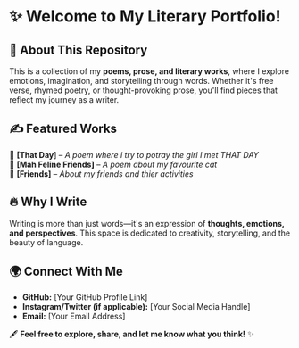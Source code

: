 # ✨ Welcome to My Literary Portfolio!  

## 📖 About This Repository  
This is a collection of my **poems, prose, and literary works**, where I explore emotions, imagination, and storytelling through words. Whether it's free verse, rhymed poetry, or thought-provoking prose, you'll find pieces that reflect my journey as a writer.  

## ✍️ Featured Works  
📜 **[That Day**] – *A poem where i try to potray the girl I met THAT DAY*  
📜 **[Mah Feline Friends]** – *A poem about my favourite cat*  
📜 **[Friends]** – *About my friends and thier activities*  

## 🔥 Why I Write  
Writing is more than just words—it's an expression of **thoughts, emotions, and perspectives**. This space is dedicated to creativity, storytelling, and the beauty of language.  

## 🌍 Connect With Me  
- **GitHub:** [Your GitHub Profile Link]  
- **Instagram/Twitter (if applicable):** [Your Social Media Handle]  
- **Email:** [Your Email Address]  

🖋 **Feel free to explore, share, and let me know what you think!** ✨  
